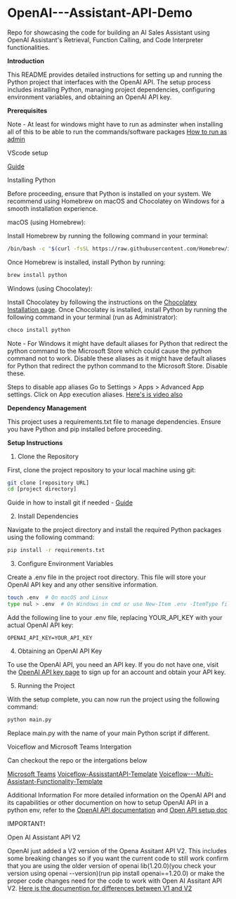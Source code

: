 # OpenAI---Assistant-API-Demo
 Repo for showcasing the  code for building an AI Sales Assistant using OpenAI Assistant's Retrieval, Function Calling, and Code Interpreter functionalities.

**Introduction**


This README provides detailed instructions for setting up and running the Python project that interfaces with the OpenAI API. The setup process includes installing Python, managing project dependencies, configuring environment variables, and obtaining an OpenAI API key.


**Prerequisites**

Note -  At least for windows might have to run as adminster when installing all of this to be able to run the commands/software packages  [How to run as admin](https://learn.microsoft.com/en-us/windows/terminal/faq)

VScode setup 


 [Guide](https://medium.com/nerd-for-tech/install-visual-studio-code-fe3908c5cf15)



Installing Python


Before proceeding, ensure that Python is installed on your system. We recommend using Homebrew on macOS and Chocolatey on Windows for a smooth installation experience.


macOS (using Homebrew):


Install Homebrew by running the following command in your terminal:


```sh
/bin/bash -c "$(curl -fsSL https://raw.githubusercontent.com/Homebrew/install/HEAD/install.sh)"
```

Once Homebrew is installed, install Python by running:


```sh
brew install python
```

Windows (using Chocolatey):


Install Chocolatey by following the instructions on the [Chocolatey Installation page](https://chocolatey.org/install).
Once Chocolatey is installed, install Python by running the following command in your terminal (run as Administrator):


```powershell
choco install python
```

Note - For Windows it might have default aliases for Python that redirect the python command to the Microsoft Store which could cause the python command not to work. Disable these aliases as it might have default aliases for Python that redirect the python command to the Microsoft Store. Disable these.

Steps to disable app aliases
 Go to Settings > Apps > Advanced App settings.  Click on App execution aliases. [Here's is video also](https://www.google.com/search?q=windows+disable+app+aliases&oq=windows+disable+app+alis&gs_lcrp=EgZjaHJvbWUqCQgBECEYChigATIGCAAQRRg5MgkIARAhGAoYoAEyCQgCECEYChigATIJCAMQIRgKGKABMgkIBBAhGAoYoAEyCQgFECEYChigATIHCAYQIRifBTIHCAcQIRifBdIBCjEwMDI5ajBqMTWoAgiwAgE&sourceid=chrome&ie=UTF-8#kpvalbx=_0HkkZvS3KOvJp84P-fmw-AE_45)

**Dependency Management**


This project uses a requirements.txt file to manage dependencies. Ensure you have Python and pip installed before proceeding.


**Setup Instructions**


1. Clone the Repository

   
First, clone the project repository to your local machine using git:


```sh
git clone [repository URL]
cd [project directory]
```
Guide in how to install git if needed - [Guide](https://github.com/git-guides/install-git)

2. Install Dependencies

   
Navigate to the project directory and install the required Python packages using the following command:


```sh
pip install -r requirements.txt
```

3. Configure Environment Variables

   
Create a .env file in the project root directory. This file will store your OpenAI API key and any other sensitive information.


```sh
touch .env  # On macOS and Linux
type nul > .env  # On Windows in cmd or use New-Item .env -ItemType file in PowerShell
```

Add the following line to your .env file, replacing YOUR_API_KEY with your actual OpenAI API key:


```
OPENAI_API_KEY=YOUR_API_KEY
```

4. Obtaining an OpenAI API Key

   
To use the OpenAI API, you need an API key. If you do not have one, visit the [OpenAI API key page](https://platform.openai.com/api-keys) to sign up for an account and obtain your API key.


5. Running the Project

   
With the setup complete, you can now run the project using the following command:


```sh
python main.py
```

Replace main.py with the name of your main Python script if different.

Voiceflow and Microsoft Teams Intergation 

Can checkout the repo or the intergations below

[Microsoft Teams](https://github.com/AlozieAI/Microsoft-and-Voiceflow-Integration.git)
[Voiceflow-AssisstantAPI-Template](https://github.com/AlozieAI/Voiceflow-AssisstantAPI-Template)
[Voiceflow---Multi-Assistant-Functionality-Template](https://github.com/AlozieAI/Voiceflow---Multi-Assistant-Functionality-Template)


Additional Information
For more detailed information on the OpenAI API and its capabilities or other documention on how to setup OpenAI API in a python env, refer to the [OpenAI API documentation](https://platform.openai.com/docs/overview) and [Open API setup doc](https://platform.openai.com/docs/quickstart?context=python) 

IMPORTANT!

Open AI Assistant API V2

OpenAI just added a V2 version of the Opena Assitant API V2. This includes some breaking changes so if you want the current code to still work confirm that you are using the older version of openai lib(1.20.0)(you check your version using openai --version)(run pip install openai==1.20.0) or make the proper code changes need for the code to work with Open AI Assitant API V2. [Here is the documention for differences between V1 and V2](https://platform.openai.com/docs/assistants/migration/changing-beta-versions)

